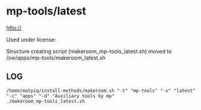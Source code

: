 mp-tools/latest
========================

<http://>

Used under license:



Structure creating script (makeroom_mp-tools_latest.sh) moved to /sw/apps/mp-tools/makeroom_latest.sh

LOG
---

    /home/matpiq/install-methods/makeroom.sh "-t" "mp-tools" "-v" "latest" "-c" "apps" "-d" "Auxiliary tools by mp"
    ./makeroom_mp-tools_latest.sh
